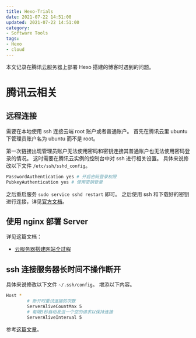 ```yaml
---
title: Hexo-Trials
date: 2021-07-22 14:51:00
updated: 2021-07-22 14:51:00
category: 
- Software Tools
tags:
- Hexo
- cloud
---
```


本文记录在腾讯云服务器上部署 Hexo 搭建的博客时遇到的问题。

<!-- more -->

# 腾讯云相关

## 远程连接

需要在本地使用 ssh 连接云端 root 账户或者普通账户。
首先在腾讯云里 ubuntu 下管理员账户名为 ubuntu 而不是 root。

第一次链接出现管理员账户无法使用密码和密钥连接其普通账户也无法使用密码登录的情况。
这时需要在腾讯云实例的控制台中对 ssh 进行相关设置。
具体来说修改以下文件 `/etc/ssh/sshd_config`。

``` bash
PasswordAuthentication yes # 开启密码登录权限
PubkeyAuthentication yes # 使用密钥登录
```

之后重启服务 `sudo service sshd restart` 即可。
之后使用 ssh 和下载好的密钥进行连接，详见[官方文档](https://cloud.tencent.com/document/product/1207/44643#.E4.BD.BF.E7.94.A8.E5.AF.86.E9.92.A5.E7.99.BB.E5.BD.95)。

## 使用 nginx 部署 Server

详见这篇文档：
- [云服务器搭建网站全过程](https://zhuanlan.zhihu.com/p/108720935)

## ssh 连接服务器长时间不操作断开

具体来说修改以下文件 `~/.ssh/config`。
增添以下内容。

```bash
Host *
        # 断开时重试连接的次数
        ServerAliveCountMax 5
        # 每隔5秒自动发送一个空的请求以保持连接
        ServerAliveInterval 5
```

参考[这篇文章](https://www.pkslow.com/archives/ssh-keep-alive)。